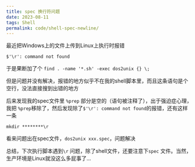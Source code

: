 ```yaml
---
title: spec 换行符问题
date: 2023-08-11
tags: Shell
permalink: code/shell-spec-newline/
---
```


最近把Windows上的文件上传到Linux上执行时报错

`$'\r': command not found`

于是果断加了个 `find . -name '*.sh' -exec dos2unix {} \;`

但是问题并没有解决，报错的地方似乎不在我的shell脚本里，而且这条语句是个空行，没法直接搜到出错的地方

后来发现我的spec文件里 `%prep` 部分是空的（语句被注释了），出于强迫症心理，我把 `%prep`移除了，然后发现除了`$'\r': command not found`的报错，还有这样一条

`mkdir ********\r`

看来问题出在spec文件，`dos2unix xxx.spec`，问题解决

总结，下次执行脚本遇到`\r` 问题，除了shell文件，还要注意下`spec` 文件。当然，生产环境是Linux就没这么多屁事了...
